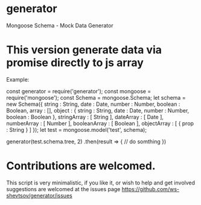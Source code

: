 generator
=========

Mongoose Schema - Mock Data Generator


# This version generate data via promise directly to js array

Example:

const generator = require('generator');
const mongoose = require('mongoose');
const Schema = mongoose.Schema;
let schema =  new Schema({
	string  : String,
	date    : Date,
	number  : Number,
	boolean : Boolean,
	array   : [],
	object  : {
		string  : String,
		date    : Date,
		number  : Number,
		boolean : Boolean
	},
	stringArray : [
		String
	],
	dateArray : [
		Date
	],
	numberArray : [
		Number
	],
	booleanArray : [
		Boolean
	],
	objectArray : [
		{
			prop : String
		}
	]
});
let test = mongoose.model('test', schema);

generator(test.schema.tree, 2)
	.then(result => {
		// do somthing
	})

# Contributions are welcomed.

This script is very minimalistic, if you like it, or wish to help and get involved suggestions are
welcomed at the issues page https://github.com/ws-shevtsov/generator/issues
